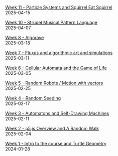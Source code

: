 [Week 11 - Particle Systems and Squirrel Eat Squirrel](particle-systems/)  
2025-04-15  

[Week 10 - Strudel Musical Pattern Language](music-pattern-language/)  
2025-04-07  

[Week 8 - Algorave](algorave/)  
2025-03-18  

[Week 7 - Fluxus and algorithmic art and simulations](fluxus/)  
2025-03-11  

[Week 6 - Cellular Automata and the Game of Life](game-of-life/)  
2025-03-05  

[Week 5 - Random Robots / Motion with vectors](robots-painting/)  
2025-02-25  

[Week 4 - Random Seeding](seeding/)  
2025-02-17  

[Week 3 - Automatons and Self-Drawing Machines](objects/)  
2025-02-11  

[Week 2 - p5.js Overview and A Random Walk](iceberg-walk/)  
2025-02-04  

[Week 1 - Intro to the course and Turtle Geometry](LOGO/)  
2024-01-28  

